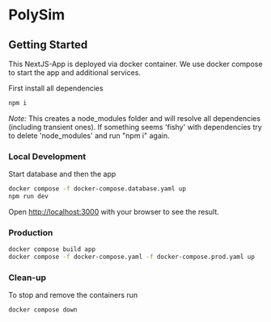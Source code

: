 # PolySim

## Getting Started

This NextJS-App is deployed via docker container. We use docker compose to start the app and additional services.

First install all dependencies

```bash
npm i
```

_Note:_ This creates a node_modules folder and will resolve all dependencies (including transient ones). If something seems 'fishy' with dependencies try to delete 'node_modules' and run "npm i" again.

### Local Development

Start database and then the app

```bash
docker compose -f docker-compose.database.yaml up
npm run dev
```

Open [http://localhost:3000](http://localhost:3000) with your browser to see the result.

### Production

```bash
docker compose build app
docker compose -f docker-compose.yaml -f docker-compose.prod.yaml up
```

### Clean-up

To stop and remove the containers run

```bash
docker compose down
```
